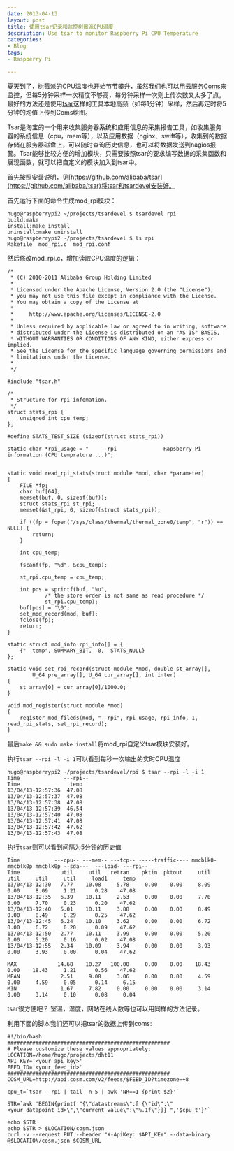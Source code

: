 ```yaml
---
date: 2013-04-13
layout: post
title: 使用tsar记录和监控树莓派CPU温度
description: Use tsar to monitor Raspberry Pi CPU Temperature
categories:
- Blog
tags:
- Raspberry Pi

---
```


夏天到了，树莓派的CPU温度也开始节节攀升，虽然我们也可以用云服务[Coms](http://hugozhu.myalert.info/2013/03/17/03-17-interfacing-temperature-and-humidity-sensor-with-raspberry-pi.html)来监控，但每5分钟采样一次精度不够高，每分钟采样一次则上传次数又太多了点。最好的方法还是使用[tsar](http://github.com/alibaba/tsar)这样的工具本地高频（如每1分钟）采样，然后再定时将5分钟的均值上传到Coms绘图。

Tsar是淘宝的一个用来收集服务器系统和应用信息的采集报告工具，如收集服务器的系统信息（cpu，mem等），以及应用数据（nginx、swift等），收集到的数据存储在服务器磁盘上，可以随时查询历史信息，也可以将数据发送到nagios报警。Tsar能够比较方便的增加模块，只需要按照tsar的要求编写数据的采集函数和展现函数，就可以把自定义的模块加入到tsar中。

首先按照安装说明，见[https://github.com/alibaba/tsar](https://github.com/alibaba/tsar)将tsar和tsardevel安装好。

首先运行下面的命令生成mod_rpi模块：

```
hugo@raspberrypi2 ~/projects/tsardevel $ tsardevel rpi 
build:make
install:make install
uninstall:make uninstall
hugo@raspberrypi2 ~/projects/tsardevel $ ls rpi
Makefile  mod_rpi.c  mod_rpi.conf
```

然后修改mod_rpi.c，增加读取CPU温度的逻辑：

```
/*
 * (C) 2010-2011 Alibaba Group Holding Limited
 *
 * Licensed under the Apache License, Version 2.0 (the "License");
 * you may not use this file except in compliance with the License.
 * You may obtain a copy of the License at
 *
 *     http://www.apache.org/licenses/LICENSE-2.0
 *
 * Unless required by applicable law or agreed to in writing, software
 * distributed under the License is distributed on an "AS IS" BASIS,
 * WITHOUT WARRANTIES OR CONDITIONS OF ANY KIND, either express or implied.
 * See the License for the specific language governing permissions and
 * limitations under the License.
 *
 */

#include "tsar.h"

/*
 * Structure for rpi infomation.
 */
struct stats_rpi {
	unsigned int cpu_temp;
};

#define STATS_TEST_SIZE (sizeof(struct stats_rpi))

static char *rpi_usage = "    --rpi               Rapsberry Pi information (CPU temprature ...)";


static void read_rpi_stats(struct module *mod, char *parameter)
{
	FILE *fp;
	char buf[64];
	memset(buf, 0, sizeof(buf));
	struct stats_rpi st_rpi;
	memset(&st_rpi, 0, sizeof(struct stats_rpi));

	if ((fp = fopen("/sys/class/thermal/thermal_zone0/temp", "r")) == NULL) {
		return;
	}

	int cpu_temp;

	fscanf(fp, "%d", &cpu_temp);

	st_rpi.cpu_temp = cpu_temp;

	int pos = sprintf(buf, "%u",
			/* the store order is not same as read procedure */
			st_rpi.cpu_temp);
	buf[pos] = '\0';
	set_mod_record(mod, buf);
	fclose(fp);
	return;
}

static struct mod_info rpi_info[] = {
	{"  temp", SUMMARY_BIT,  0,  STATS_NULL}
};

static void set_rpi_record(struct module *mod, double st_array[],
		U_64 pre_array[], U_64 cur_array[], int inter)
{
	st_array[0] = cur_array[0]/1000.0;
}

void mod_register(struct module *mod)
{	
	register_mod_fileds(mod, "--rpi", rpi_usage, rpi_info, 1, read_rpi_stats, set_rpi_record);
}

```

最后`make && sudo make install`将mod_rpi自定义tsar模块安装好。

执行`tsar --rpi -l -i 1`可以看到每秒一次输出的实时CPU温度

```
hugo@raspberrypi2 ~/projects/tsardevel/rpi $ tsar --rpi -l -i 1
Time              ---rpi-- 
Time                temp   
13/04/13-12:57:36  47.08   
13/04/13-12:57:37  47.08   
13/04/13-12:57:38  47.08   
13/04/13-12:57:39  46.54   
13/04/13-12:57:40  47.08   
13/04/13-12:57:41  47.08   
13/04/13-12:57:42  47.62   
13/04/13-12:57:43  47.08   
```

执行`tsar`则可以看到间隔为5分钟的历史值

```
Time           ---cpu-- ---mem-- ---tcp-- -----traffic---- mmcblk0- mmcblk0p mmcblk0p --sda---  ---load- ---rpi-- 
Time             util     util   retran    pktin  pktout     util     util     util     util     load1     temp   
13/04/13-12:30   7.77    10.08     5.78     0.00    0.00     8.09     0.00     8.09     1.21      0.28    47.08   
13/04/13-12:35   6.39    10.11     2.53     0.00    0.00     7.70     0.00     7.70     0.23      0.20    47.62   
13/04/13-12:40   5.01    10.11     3.88     0.00    0.00     8.49     0.00     8.49     0.29      0.25    47.62   
13/04/13-12:45   6.24    10.10     3.62     0.00    0.00     6.72     0.00     6.72     0.20      0.09    47.62   
13/04/13-12:50   2.77    10.11     3.99     0.00    0.00     5.20     0.00     5.20     0.16      0.02    47.08   
13/04/13-12:55   2.34    10.09     3.94     0.00    0.00     3.93     0.00     3.93     0.00      0.04    47.62   

MAX             14.68    10.27   100.00     0.00    0.00    18.43     0.00    18.43     1.21      0.56    47.62   
MEAN             2.51     9.08     3.06     0.00    0.00     4.59     0.00     4.59     0.05      0.14     6.15   
MIN              1.67     7.82     0.00     0.00    0.00     3.14     0.00     3.14     0.10      0.08     0.04   
```

tsar很方便吧？ 室温，湿度，网站在线人数等也可以用同样的方法记录。

利用下面的脚本我们还可以把tsar的数据上传到coms:

```
#!/bin/bash
####################################################
# Please customize these values appropriately:
LOCATION=/home/hugo/projects/dht11
API_KEY='<your_api_key>'
FEED_ID='<your_feed_id>'
####################################################
COSM_URL=http://api.cosm.com/v2/feeds/$FEED_ID?timezone=+8

cpu_t=`tsar --rpi | tail -n 5 | awk 'NR==1 {print $2}'`

STR=`awk 'BEGIN{printf "{\"datastreams\":[ {\"id\":\"<your_datapoint_id>\",\"current_value\":\"%.1f\"}]} ",'$cpu_t'}'`

echo $STR
echo $STR > $LOCATION/cosm.json
curl -v --request PUT --header "X-ApiKey: $API_KEY" --data-binary @$LOCATION/cosm.json $COSM_URL

```
